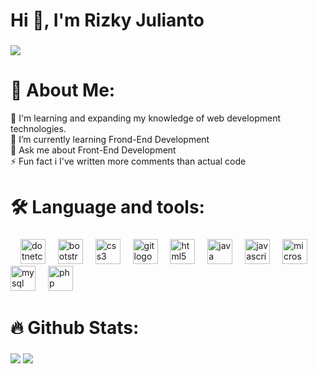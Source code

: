 <h1>Hi 👋, I'm Rizky Julianto</h1>

###
![](https://quotes-github-readme.vercel.app/api?type=horizontal&theme=light)


# 💫 About Me:
🔭 I'm learning and expanding my knowledge of web development technologies.<br>
🌱 I’m currently learning Frond-End Development<br>
💬 Ask me about Front-End Development<br>
⚡ Fun fact i I've written more comments than actual code

# 🛠 Language and tools:

###

<div align="left">
  <img width="12" />
  <img src="https://cdn.jsdelivr.net/gh/devicons/devicon/icons/dotnetcore/dotnetcore-original.svg" height="40" alt="dotnetcore logo"  />
  <img width="12" />
  <img src="https://cdn.jsdelivr.net/gh/devicons/devicon/icons/bootstrap/bootstrap-original.svg" height="40" alt="bootstrap logo"  />
  <img width="12" />
  <img src="https://cdn.jsdelivr.net/gh/devicons/devicon/icons/css3/css3-original.svg" height="40" alt="css3 logo"  />
  <img width="12" />
  <img src="https://cdn.jsdelivr.net/gh/devicons/devicon/icons/git/git-original.svg" height="40" alt="git logo"  />
  <img width="12" />
  <img src="https://cdn.jsdelivr.net/gh/devicons/devicon/icons/html5/html5-original.svg" height="40" alt="html5 logo"  />
  <img width="12" />
  <img src="https://cdn.jsdelivr.net/gh/devicons/devicon/icons/java/java-original.svg" height="40" alt="java logo"  />
  <img width="12" />
  <img src="https://cdn.jsdelivr.net/gh/devicons/devicon/icons/javascript/javascript-original.svg" height="40" alt="javascript logo"  />
  <img width="12" />
  <img src="https://cdn.jsdelivr.net/gh/devicons/devicon/icons/microsoftsqlserver/microsoftsqlserver-plain.svg" height="40" alt="microsoftsqlserver logo"  />
  <img width="12" />
  <img src="https://cdn.jsdelivr.net/gh/devicons/devicon/icons/mysql/mysql-original.svg" height="40" alt="mysql logo"  />
  <img width="12" />
  <img src="https://cdn.jsdelivr.net/gh/devicons/devicon/icons/php/php-original.svg" height="40" alt="php logo"  />
</div>

###


# 🔥 Github Stats:

###
![](https://github-readme-stats.vercel.app/api?username=RizkyJulianto&theme=default&hide_border=true&include_all_commits=false&count_private=false)
![](https://github-readme-stats.vercel.app/api/top-langs/?username=RizkyJulianto&theme=default&hide_border=true&include_all_commits=false&count_private=false&layout=compact)





